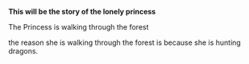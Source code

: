 __This will be the story of the lonely princess__



The Princess is walking through the forest


the reason she is walking through the forest is because she is hunting dragons.


